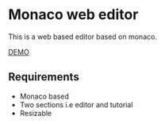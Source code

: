 # Monaco web editor

This is a web based editor based on monaco.

[DEMO](https://monaco-f546e.web.app/)

## Requirements

- Monaco based
- Two sections i.e editor and tutorial
- Resizable
